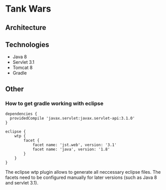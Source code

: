 # Tank Wars

## Architecture

## Technologies
* Java 8
* Servlet 3.1
* Tomcat 8
* Gradle

## Other

### How to get gradle working with eclipse
```
dependencies {
  providedCompile 'javax.servlet:javax.servlet-api:3.1.0'
}

eclipse {
	wtp {
		facet {
			facet name: 'jst.web', version: '3.1'
			facet name: 'java', version: '1.8'
		}
	}
}
```

The eclipse wtp plugin allows to generate all neccessary eclipse files. The facets need to be configured manually for later versions (such as Java 8 and servlet 3.1).
